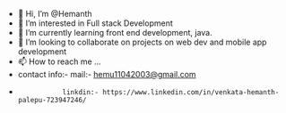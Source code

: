 - 👋 Hi, I’m @Hemanth
- 👀 I’m interested in Full stack Development
- 🌱 I’m currently learning front end development, java.
- 💞️ I’m looking to collaborate on projects on web dev and mobile app development
- 📫 How to reach me ... 
- contact info:- mail:- hemu11042003@gmail.com
-                linkdin:- https://www.linkedin.com/in/venkata-hemanth-palepu-723947246/


<!---
Hemanth7723/Hemanth7723 is a ✨ special ✨ repository because its `README.md` (this file) appears on your GitHub profile.
You can click the Preview link to take a look at your changes.
--->
